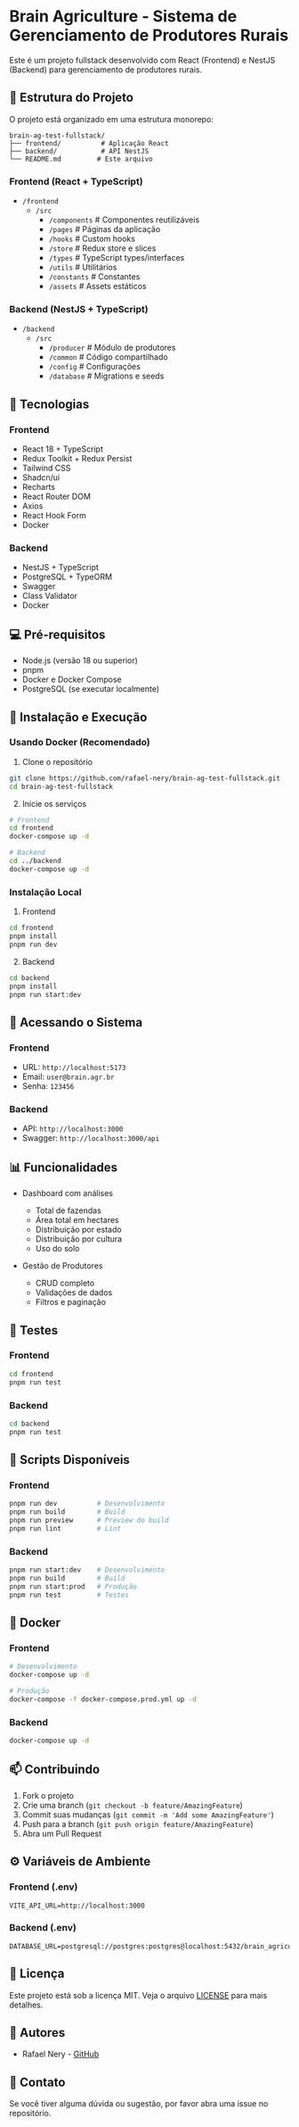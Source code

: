 # Brain Agriculture - Sistema de Gerenciamento de Produtores Rurais

Este é um projeto fullstack desenvolvido com React (Frontend) e NestJS (Backend) para gerenciamento de produtores rurais.

## 📁 Estrutura do Projeto

O projeto está organizado em uma estrutura monorepo:

```
brain-ag-test-fullstack/
├── frontend/          # Aplicação React
├── backend/           # API NestJS
└── README.md         # Este arquivo
```

### Frontend (React + TypeScript)
- `/frontend`
    - `/src`
        - `/components`   # Componentes reutilizáveis
        - `/pages`        # Páginas da aplicação
        - `/hooks`        # Custom hooks
        - `/store`        # Redux store e slices
        - `/types`        # TypeScript types/interfaces
        - `/utils`        # Utilitários
        - `/constants`    # Constantes
        - `/assets`       # Assets estáticos

### Backend (NestJS + TypeScript)
- `/backend`
    - `/src`
        - `/producer`     # Módulo de produtores
        - `/common`       # Código compartilhado
        - `/config`       # Configurações
        - `/database`     # Migrations e seeds

## 🚀 Tecnologias

### Frontend
- React 18 + TypeScript
- Redux Toolkit + Redux Persist
- Tailwind CSS
- Shadcn/ui
- Recharts
- React Router DOM
- Axios
- React Hook Form
- Docker

### Backend
- NestJS + TypeScript
- PostgreSQL + TypeORM
- Swagger
- Class Validator
- Docker

## 💻 Pré-requisitos

- Node.js (versão 18 ou superior)
- pnpm
- Docker e Docker Compose
- PostgreSQL (se executar localmente)

## 🔨 Instalação e Execução

### Usando Docker (Recomendado)

1. Clone o repositório
```bash
git clone https://github.com/rafael-nery/brain-ag-test-fullstack.git
cd brain-ag-test-fullstack
```

2. Inicie os serviços
```bash
# Frontend
cd frontend
docker-compose up -d

# Backend
cd ../backend
docker-compose up -d
```

### Instalação Local

1. Frontend
```bash
cd frontend
pnpm install
pnpm run dev
```

2. Backend
```bash
cd backend
pnpm install
pnpm run start:dev
```

## 🔑 Acessando o Sistema

### Frontend
- URL: `http://localhost:5173`
- Email: `user@brain.agr.br`
- Senha: `123456`

### Backend
- API: `http://localhost:3000`
- Swagger: `http://localhost:3000/api`

## 📊 Funcionalidades

- Dashboard com análises
    - Total de fazendas
    - Área total em hectares
    - Distribuição por estado
    - Distribuição por cultura
    - Uso do solo

- Gestão de Produtores
    - CRUD completo
    - Validações de dados
    - Filtros e paginação

## 🧪 Testes

### Frontend
```bash
cd frontend
pnpm run test
```

### Backend
```bash
cd backend
pnpm run test
```

## 📝 Scripts Disponíveis

### Frontend
```bash
pnpm run dev          # Desenvolvimento
pnpm run build        # Build
pnpm run preview      # Preview do build
pnpm run lint         # Lint
```

### Backend
```bash
pnpm run start:dev    # Desenvolvimento
pnpm run build        # Build
pnpm run start:prod   # Produção
pnpm run test         # Testes
```

## 🐳 Docker

### Frontend
```bash
# Desenvolvimento
docker-compose up -d

# Produção
docker-compose -f docker-compose.prod.yml up -d
```

### Backend
```bash
docker-compose up -d
```

## 📫 Contribuindo

1. Fork o projeto
2. Crie uma branch (`git checkout -b feature/AmazingFeature`)
3. Commit suas mudanças (`git commit -m 'Add some AmazingFeature'`)
4. Push para a branch (`git push origin feature/AmazingFeature`)
5. Abra um Pull Request

## ⚙️ Variáveis de Ambiente

### Frontend (.env)
```env
VITE_API_URL=http://localhost:3000
```

### Backend (.env)
```env
DATABASE_URL=postgresql://postgres:postgres@localhost:5432/brain_agriculture
```

## 📝 Licença

Este projeto está sob a licença MIT. Veja o arquivo [LICENSE](LICENSE) para mais detalhes.

## 👥 Autores

- Rafael Nery - [GitHub](https://github.com/rafael-nery)

## 📧 Contato

Se você tiver alguma dúvida ou sugestão, por favor abra uma issue no repositório.